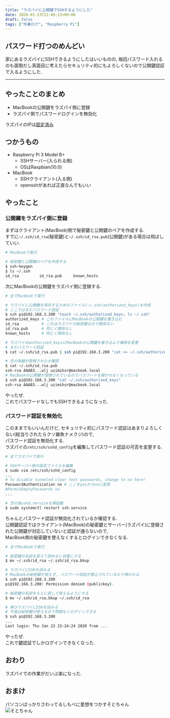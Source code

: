```yaml
---
title: "ラズパイに公開鍵でSSHするようにした"
date: 2020-01-23T22:49:13+09:00
draft: false
tags: ["作業ログ", "Raspberry Pi"]
---
```


## パスワード打つのめんどい
家にあるラズパイにSSHできるようにしたはいいものの, 毎回パスワード入れるのも面倒だし真面目に考えたらセキュリティ的にもよろしくないので公開鍵認証で入るようにした.  

<!--more-->
---

## やったことのまとめ

- MacBookの公開鍵をラズパイ側に登録
- ラズパイ側でパスワードログインを無効化

ラズパイのIPは[固定済み](https://uzimihsr.github.io/post/2020-01-07-raspberry-pi-static-id/#%E3%83%A9%E3%82%BA%E3%83%91%E3%82%A4%E3%81%AEip%E3%82%A2%E3%83%89%E3%83%AC%E3%82%B9%E5%9B%BA%E5%AE%9A)  

## つかうもの

- Raspberry Pi 3 Model B+
    - SSHサーバー(入られる側)
    - OSはRaspbian(10.0)
- MacBook
    - SSHクライアント(入る側)
    - opensshがあれば正直なんでもいい

## やったこと

### 公開鍵をラズパイ側に登録

まずはクライアント(MacBook)側で秘密鍵と公開鍵のペアを作成する.  
すでに`~/.ssh/id_rsa`(秘密鍵)と`~/.ssh/id_rsa.pub`(公開鍵)がある場合は飛ばしていい.  

```bash
# MacBookで実行

# 秘密鍵と公開鍵のペアを作成する
$ ssh-keygen
$ ls ~/.ssh
id_rsa         id_rsa.pub     known_hosts
```

次にMacBookの公開鍵をラズパイ側に登録する.  

```bash
# 全てMacBookで実行

# ラズパイに公開鍵を保存するためのファイル(~/.ssh/authorized_keys)を作成
# ここではまだパスワード認証
$ ssh pi@192.168.3.200 "touch ~/.ssh/authorized_keys; ls ~/.ssh"
authorized_keys # このファイルにMacBookの公開鍵を書き込む
id_rsa          # これはラズパイの秘密鍵なので関係ない
id_rsa.pub      # 同じく関係なし
known_hosts     # 同じく関係なし

# ラズパイのauthorized_keysにMacBookの公開鍵を書き込んで権限を変更
# まだパスワード認証
$ cat ~/.ssh/id_rsa.pub | ssh pi@192.168.3.200 "cat >> ~/.ssh/authorized_keys; chmod 700 ~/.ssh/authorized_keys"

# 念の為鍵が登録されたか確認
$ cat ~/.ssh/id_rsa.pub
ssh-rsa AAAB3...wlj uzimihsr@macbook.local
# MacBookの公開鍵が登録されているのでパスワードを聞かれなくなっている
$ ssh pi@192.168.3.200 "cat ~/.ssh/authorized_keys"
ssh-rsa AAAB3...wlj uzimihsr@macbook.local
```

やったぜ.  
これでパスワードなしでもSSHできるようになった.  

### パスワード認証を無効化

このままでもいいんだけど, セキュリティ的にパスワード認証はあまりよろしくない(総当りされたらクソ雑魚ナメクジ)ので,  
パスワード認証を無効化する.  
ラズパイの`/etc/ssh/sshd_config`を編集してパスワード認証の可否を変更する.  

```bash
# 全てラズパイで実行

# SSHサーバー側の設定ファイルを編集
$ sudo vim /etc/ssh/sshd_config
...
# To disable tunneled clear text passwords, change to no here!
PasswordAuthentication no # ここをyesからnoに変更
#PermitEmptyPasswords no
...

# 念の為sshd.serviceを再起動
$ sudo systemctl restart ssh.service
```

ちゃんとパスワード認証が無効化されているか確認する.  
公開鍵認証ではクライアント(MacBook)の秘密鍵とサーバー(ラズパイ)に登録された公開鍵が対応していないと認証が通らないので,  
MacBook側の秘密鍵を使えなくするとログインできなくなる.  

```bash
# 全てMacBookで実行

# 秘密鍵の名前を変えて読めない状態にする
$ mv ~/.ssh/id_rsa ~/.ssh/id_rsa.bkup

# ラズパイにSSHを試みる
# MacBookの秘密鍵が使えず, パスワード認証が禁止されているので弾かれる
$ ssh pi@192.168.3.200
pi@192.168.3.200: Permission denied (publickey).

# 秘密鍵の名前をもとに戻して使えるようにする
$ mv ~/.ssh/id_rsa.bkup ~/.ssh/id_rsa

# 再びラズパイにSSHを試みる
# 今度は秘密鍵が使えるので問題なくログインできる
$ ssh pi@192.168.3.200
...
Last login: Thu Jan 23 23:24:24 2020 from ...
```

やったぜ.  
これで鍵認証でしかログインできなくなった.  

## おわり
ラズパイでの作業がだいぶ楽になった.  

## おまけ
パソコンばっかりさわってるしもべに愛想をつかすそとちゃん  
![そとちゃん](/images/2020-01-23-sotochan.jpg)  
